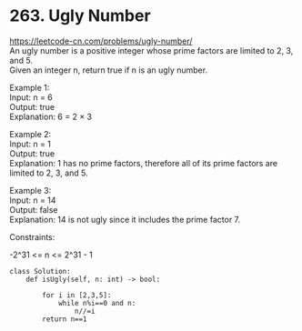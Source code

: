 # 263. Ugly Number
https://leetcode-cn.com/problems/ugly-number/  
An ugly number is a positive integer whose prime factors are limited to 2, 3, and 5.  
Given an integer n, return true if n is an ugly number.    

Example 1:  
Input: n = 6  
Output: true  
Explanation: 6 = 2 × 3  

Example 2:  
Input: n = 1  
Output: true  
Explanation: 1 has no prime factors, therefore all of its prime factors are limited to 2, 3, and 5.  

Example 3:  
Input: n = 14  
Output: false  
Explanation: 14 is not ugly since it includes the prime factor 7.  

Constraints:

-2^31 <= n <= 2^31 - 1
``` python3
class Solution:
    def isUgly(self, n: int) -> bool:
        
        for i in [2,3,5]:
            while n%i==0 and n:
                n//=i
        return n==1
```
